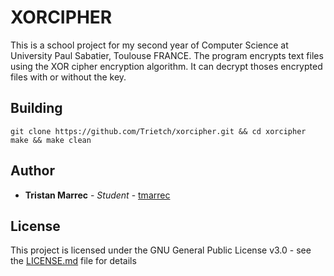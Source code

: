 # XORCIPHER

This is a school project for my second year of Computer Science at University Paul Sabatier, Toulouse FRANCE.
The program encrypts text files using the XOR cipher encryption algorithm.
It can decrypt thoses encrypted files with or without the key.


## Building

```shell
git clone https://github.com/Trietch/xorcipher.git && cd xorcipher
make && make clean
```

## Author

* **Tristan Marrec** - *Student* - [tmarrec](https://github.com/tmarrec)

## License

This project is licensed under the GNU General Public License v3.0 - see the [LICENSE.md](LICENSE.md) file for details

